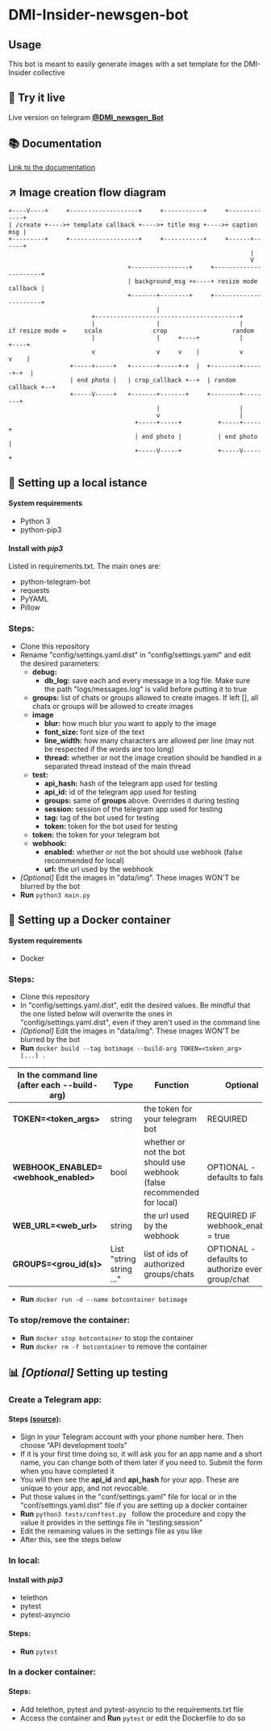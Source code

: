 # DMI-Insider-newsgen-bot

## Usage
This bot is meant to easily generate images with a set template for the DMI-Insider collective 

## :red_circle: Try it live
Live version on telegram [**@DMI_newsgen_Bot**](https://telegram.me/DMI_newsgen_Bot)

## :books: Documentation
[Link to the documentation](https://tendto.github.io/DMI-Insider-newsgen-bot/)

## :arrow_upper_right: Image creation flow diagram

	+----V----+     +-------------------+     +-----------+     +-------------+
	| /create +---->+ template callback +---->+ title msg +---->+ caption msg |
	+---------+     +-------------------+     +-----------+     +------+------+
	                                                                   |
	                                                                   V
	                                 +----------------+     +----------------------+
	                                 | background_msg +<----+ resize mode callback |
	                                 +-------+--------+     +----------------------+
	                                         |
	                       +----------------------------------------+
	                       |                 |                      |
	if resize mode =     scale              crop                  random
	                       |                 |     +----+           |      +----+
	                       v                 v     v    |           v      v    |
	                 +-----+-----+   +-------+-----+-+  |  +--------+------+-+  |
	                 | end photo |   | crop_callback +--+  | random callback +--+
	                 +-----V-----+   +-------+-------+     +--------+--------+
	                                         |                      |
	                                         v                      |
	                                   +-----+-----+          +-----+-----+
	                                   | end photo |          | end photo |
	                                   +-----V-----+          +-----V-----+

## :wrench: Setting up a local istance

#### System requirements
- Python 3
- python-pip3

#### Install with *pip3*
Listed in requirements.txt. The main ones are:
- python-telegram-bot
- requests
- PyYAML
- Pillow

### Steps:
- Clone this repository
- Rename "config/settings.yaml.dist" in "config/settings.yaml" and edit the desired parameters:
	- **debug:**
		- **db_log:** save each and every message in a log file. Make sure the path "logs/messages.log" is valid before putting it to true
	- **groups:** list of chats or groups allowed to create images. If left [], all chats or groups will be allowed to create images
	- **image**
		- **blur:** how much blur you want to apply to the image
        - **font_size:** font size of the text
        - **line_width:** how many characters are allowed per line (may not be respected if the words are too long)
		- **thread:** whether or not the image creation should be handled in a separated thread instead of the main thread
	- **test:**
		- **api_hash:** hash of the telegram app used for testing
  		- **api_id:** id of the telegram app used for testing
  		- **groups:**  same of **groups** above. Overrides it during testing
  		- **session:** session of the telegram app used for testing
  		- **tag:** tag of the bot used for testing
  		- **token:** token for the bot used for testing
	- **token:** the token for your telegram bot
	- **webhook:**
		- **enabled:** whether or not the bot should use webhook (false recommended for local)
		- **url:** the url used by the webhook
- _[Optional]_ Edit the images in "data/img". These images WON'T be blurred by the bot
- **Run** `python3 main.py`

## :whale: Setting up a Docker container

#### System requirements
- Docker

### Steps:
- Clone this repository
- In "config/settings.yaml.dist", edit the desired values. Be mindful that the one listed below will overwrite the ones in "config/settings.yaml.dist", even if they aren't used in the command line
- _[Optional]_ Edit the images in "data/img". These images WON'T be blurred by the bot
- **Run** `docker build --tag botimage --build-arg TOKEN=<token_arg> [...] .` 

| In the command line <br>(after each --build-arg) | Type | Function | Optional |
| --- | --- | --- | --- |
| **TOKEN=<token_args>** | string | the token for your telegram bot | REQUIRED |
| **WEBHOOK_ENABLED=<webhook_enabled>** | bool | whether or not the bot should use webhook<br>(false recommended for local) | OPTIONAL - defaults to false |
| **WEB_URL=<web_url>** | string | the url used by the webhook | REQUIRED IF<br>webhook_enabled = true |
| **GROUPS=<grou_id(s)>** | List<br>"string string ..." | list of ids of authorized groups/chats | OPTIONAL - defaults to authorize every group/chat |

- **Run** `docker run -d --name botcontainer botimage`

### To stop/remove the container:
- **Run** `docker stop botcontainer` to stop the container
- **Run** `docker rm -f botcontainer` to remove the container

## :bar_chart: _[Optional]_ Setting up testing

### Create a Telegram app:

#### Steps [(source)](https://dev.to/blueset/how-to-write-integration-tests-for-a-telegram-bot-4c0e):
- Sign in your Telegram account with your phone number here. Then choose “API development tools”
- If it is your first time doing so, it will ask you for an app name and a short name, you can change both of them later if you need to. Submit the form when you have completed it
- You will then see the **api_id** and **api_hash** for your app. These are unique to your app, and not revocable.
- Put those values in the "conf/settings.yaml" file for local or in the "conf/settings.yaml.dist" file if you are setting up a docker container
- **Run** `python3 tests/conftest.py ` follow the procedure and copy the value it provides in the settings file in "testing:session"
- Edit the remaining values in the settings file as you like
- After this, see the steps below

### In local:

#### Install with *pip3*
- telethon
- pytest
- pytest-asyncio

#### Steps:
- **Run** `pytest`

### In a docker container:

#### Steps:
- Add telethon, pytest and pytest-asyncio to the requirements.txt file
- Access the container and **Run** `pytest` or edit the Dockerfile to do so

